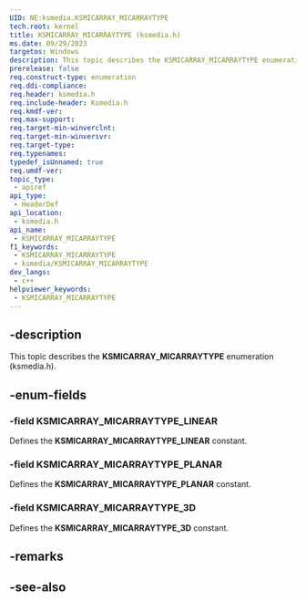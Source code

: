 ```yaml
---
UID: NE:ksmedia.KSMICARRAY_MICARRAYTYPE
tech.root: kernel
title: KSMICARRAY_MICARRAYTYPE (ksmedia.h)
ms.date: 09/29/2023
targetos: Windows
description: This topic describes the KSMICARRAY_MICARRAYTYPE enumeration (ksmedia.h).
prerelease: false
req.construct-type: enumeration
req.ddi-compliance: 
req.header: ksmedia.h
req.include-header: Ksmedia.h
req.kmdf-ver: 
req.max-support: 
req.target-min-winverclnt: 
req.target-min-winversvr: 
req.target-type: 
req.typenames: 
typedef_isUnnamed: true
req.umdf-ver: 
topic_type:
 - apiref
api_type:
 - HeaderDef
api_location:
 - ksmedia.h
api_name:
 - KSMICARRAY_MICARRAYTYPE
f1_keywords:
 - KSMICARRAY_MICARRAYTYPE
 - ksmedia/KSMICARRAY_MICARRAYTYPE
dev_langs:
 - c++
helpviewer_keywords:
 - KSMICARRAY_MICARRAYTYPE
---
```


## -description

This topic describes the **KSMICARRAY_MICARRAYTYPE** enumeration (ksmedia.h).

## -enum-fields

### -field KSMICARRAY_MICARRAYTYPE_LINEAR

Defines the **KSMICARRAY_MICARRAYTYPE_LINEAR** constant.

### -field KSMICARRAY_MICARRAYTYPE_PLANAR

Defines the **KSMICARRAY_MICARRAYTYPE_PLANAR** constant.

### -field KSMICARRAY_MICARRAYTYPE_3D

Defines the **KSMICARRAY_MICARRAYTYPE_3D** constant.

## -remarks

## -see-also
